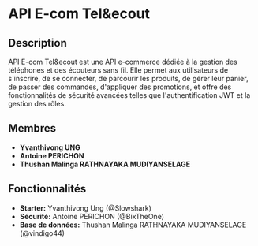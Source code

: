 # API E-com Tel&ecout

## Description

API E-com Tel&ecout est une API e-commerce dédiée à la gestion des téléphones et des écouteurs sans fil. Elle permet aux utilisateurs de s'inscrire, de se connecter, de parcourir les produits, de gérer leur panier, de passer des commandes, d'appliquer des promotions, et offre des fonctionnalités de sécurité avancées telles que l'authentification JWT et la gestion des rôles.

## Membres

- **Yvanthivong UNG**
- **Antoine PERICHON**
- **Thushan Malinga RATHNAYAKA MUDIYANSELAGE**

## Fonctionnalités

- **Starter:** Yvanthivong Ung (@Slowshark)
- **Sécurité:** Antoine PERICHON (@BixTheOne)
- **Base de données:** Thushan Malinga RATHNAYAKA MUDIYANSELAGE (@vindigo44)
